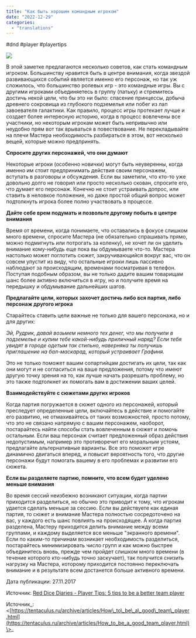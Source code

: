 ```yaml
---
title: "Как быть хорошим командным игроком"
date: "2022-12-29"
categories: 
  - "translations"
---
```


#dnd #player #playertips

![](https://cyborgsandmages.com/wp-content/uploads/2022/12/122922_1601_1.png)

В этой заметке предлагаются несколько советов, как стать командным игроком. Большинству нравится быть в центре внимания, когда звездой развивающихся событий является именно его персонаж, но так уж сложилось, что большинство ролевых игр - это командные игры. Вы с другими игроками объединяетесь в группу (патьку) и стремитесь достичь некой цели, что бы это ни было: спасение принцессы, добыча древнего сокровища из глубокого подземелья или побег из лап завоевателя галактики. Как правило, процесс игры протекает лучше и создает более интересную историю, когда в процесс вовлечены все участники, но некоторым игрокам может быть непривычно или неудобно прям вот так врываться в повествование. Не перекладывайте на плечи Мастера необходимость разбираться в этом, вот несколько вещей, которые можно предпринять.

**Спросите других персонажей, что они думают**

Некоторые игроки (особенно новички) могут быть неуверенны, когда именно им стоит предпринимать действия своим персонажем, вступать в разговоры и обсуждения. Если вы заметили, что кто-то уже довольно долго не говорил или просто несколько скован, спросите его, что думает его персонаж. Конечно не стоит устраивать допрос, или ставить в неловкое положение, но даже простой общий вопрос может подтолкнуть игрока более полно участвовать в процессе.

**Дайте себе врем подумать и позвольте другому побыть в центре внимания**

Время от времени, когда понимаете, что оставались в фокусе слишком много времени, спросите Мастера (не обязательно спрашивать прямо, можно подмигнуть или потрогать за коленку), не хочет ли он уделить внимание кому-нибудь еще пока вы обдумываете что-то. Мастера настолько может поглотить сюжет, закручивающийся вокруг вас, что он совсем упустит из виду, что остальные игроки лишь пассивно наблюдают за происходящим, временами посматривая в телефон. Поступая подобным образом, вы не только дадите вашим товарищам шанс более активно включиться в игру, но и получите время на передышку и обдумывание дальнейших шагов.

**Предлагайте цели, которых захочет достичь либо вся партия, либо персонаж другого игрока**

Старайтесь ставить цели важные не только для вашего персонажа, но и для других:

_Эй, Рудрик, давай возьмем немного тех денег, что мы получили в подземелье и купим тебе какой-нибудь приличный наряд? Если тебя увидят в городе одетым так стильно, наверняка ты получишь приглашение на бал-маскарад, который устраивает Графиня._

Это не только поможет вашим сопартийцам достигать их цели, так как они могут и не согласиться на ваше предложения, потому что имеют другую точку зрения на то, как лучше начать разрешать проблему, но это также подтолкнет их помогать вам в достижении ваших целей.

**Взаимодействуйте с сюжетами других игроков**

Когда партия погружается в сюжет одного из персонажей, который преследует определенные цели, включайтесь в действие и помогайте его развитию, не отмахивайтесь от таких возможностей, просто потому, что это не связано напрямую с вашим персонажем, наоборот, постарайтесь найти способы стать вовлеченным в сюжет и помочь остальным. Если ваш персонаж считает предложенный образ действия недопустимым, например это противоречит его моральным устоям, предлагайте альтернативные варианты. Все это поможет игре динамично двигаться вперед, и повысит вероятность того, что другие персонажи будут помогать вашему в его проблемах и развитии его сюжета.

**Если вы разделяете партию, помните, что всем будет уделено меньше внимания**

Во время сессий неизбежно возникают ситуации, когда партии приходится разделиться, но обычно это приводит к тому, что игрокам удается сделать меньше за сессию. Если вы действуете как единая партия, то сюжет и внимание Мастера полностью сосредоточено на вас, у каждого есть шанс повлиять на происходящее. А когда партия разделена, Мастеру приходится делить внимание между всеми группами, и каждому выделяется все меньше "экранного времени". Если по каким-то причинам возникает необходимость разделиться, постарайтесь минимизировать число групп и как можно быстрее объединитесь вновь, прежде чем пройдет слишком много времени (в течение которого кто-нибудь точно заскучает), так получится снизить нагрузку на Мастера, которому приходится постоянно переключать внимание и в результате всем достанется больше активного времени.

Дата публикации: 27.11.2017

Источник: [Red Dice Diaries - Player Tips: 5 tips to be a better team player](https://reddicediaries.com/player-tips/player-tips-5-tips-to-be-a-better-team-player/)

Источник_: <[https://tentaculus.ru/archive/articles/How\_to\_be\_a\_good\_team\_player.html](https://tentaculus.ru/archive/articles/How_to_be_a_good_team_player.html)\>_
